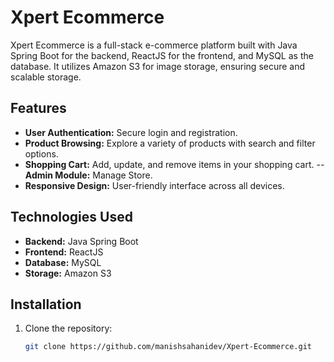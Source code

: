 # Xpert Ecommerce

Xpert Ecommerce is a full-stack e-commerce platform built with Java Spring Boot for the backend, ReactJS for the frontend, and MySQL as the database. It utilizes Amazon S3 for image storage, ensuring secure and scalable storage.

## Features

- **User Authentication:** Secure login and registration.
- **Product Browsing:** Explore a variety of products with search and filter options.
- **Shopping Cart:** Add, update, and remove items in your shopping cart.
--**Admin Module:** Manage Store.
- **Responsive Design:** User-friendly interface across all devices.

## Technologies Used

- **Backend:** Java Spring Boot
- **Frontend:** ReactJS
- **Database:** MySQL
- **Storage:** Amazon S3

## Installation

1. Clone the repository:
   ```bash
   git clone https://github.com/manishsahanidev/Xpert-Ecommerce.git
